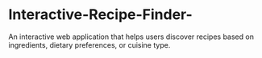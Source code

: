 # Interactive-Recipe-Finder-
An interactive web application that helps users discover recipes based on ingredients, dietary preferences, or cuisine type.
